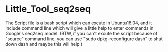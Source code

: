 # Little_Tool_seq2seq

The Script file is a bash script which can excute in Ubuntu16.04, and it include command line which will give a little help to
enter commands in Google's seq2seq model. 
(BTW, if you can't excute the script because of "source" command line, you can use "sudo dpkg-reconfigure dash" to shut down dash and maybe this will help )
